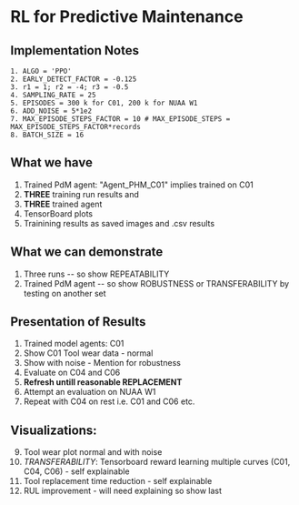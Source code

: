 # RL for Predictive Maintenance

## Implementation Notes
```
1. ALGO = 'PPO'
2. EARLY_DETECT_FACTOR = -0.125
3. r1 = 1; r2 = -4; r3 = -0.5
4. SAMPLING_RATE = 25
5. EPISODES = 300 k for C01, 200 k for NUAA W1
6. ADD_NOISE = 5*1e2
7. MAX_EPISODE_STEPS_FACTOR = 10 # MAX_EPISODE_STEPS = MAX_EPISODE_STEPS_FACTOR*records
8. BATCH_SIZE = 16
```

## What we have
1. Trained PdM agent: "Agent_PHM_C01" implies trained on C01
2. **THREE** training run results and
3. **THREE** trained agent 
4. TensorBoard plots
5. Trainining results as saved images and .csv results

## What we can demonstrate
1. Three runs -- so show REPEATABILITY
2. Trained PdM agent -- so show ROBUSTNESS or TRANSFERABILITY by testing on another set

## Presentation of Results
1. Trained model agents: C01
2. Show C01 Tool wear data - normal
3. Show with noise - Mention for robustness
4. Evaluate on C04 and C06
5. **Refresh untill reasonable REPLACEMENT**
6. Attempt an evaluation on NUAA W1
7. Repeat with C04 on rest i.e. C01 and C06 etc.
   
## Visualizations:
9. Tool wear plot normal and with noise 
10. *TRANSFERABILITY*: Tensorboard reward learning multiple curves (C01, C04, C06) - self explainable
11. Tool replacement time reduction - self explainable
12. RUL improvement - will need explaining so show last 